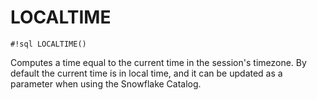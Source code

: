 # LOCALTIME


`#!sql LOCALTIME()`

Computes a time equal to the current time in the session's timezone.
By default the current time is in local time, and it can be updated as a
parameter when using the Snowflake Catalog.

